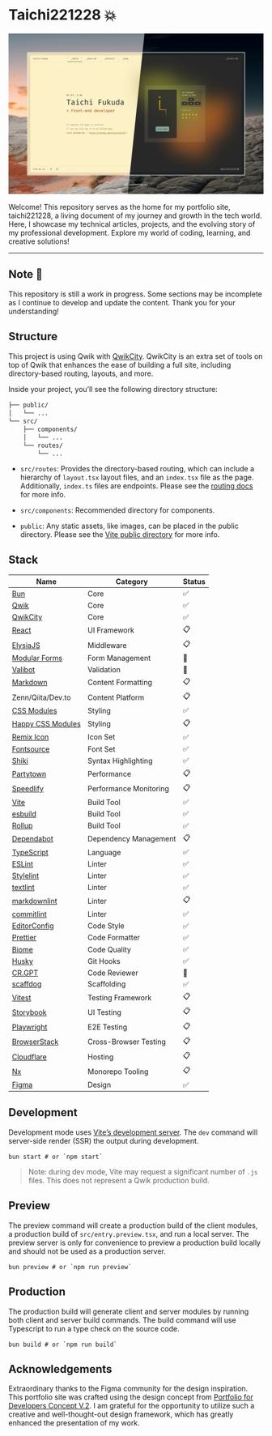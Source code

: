 # Taichi221228 :boom:

![Capture of top page](https://raw.githubusercontent.com/taichi221228/taichi221228/master/assets/main-visual.jpeg)

Welcome! This repository serves as the home for my portfolio site, taichi221228, a living document of my journey and growth in the tech world. Here, I showcase my technical articles, projects, and the evolving story of my professional development. Explore my world of coding, learning, and creative solutions!

---

## Note :construction:

This repository is still a work in progress. Some sections may be incomplete as I continue to develop and update the content. Thank you for your understanding!

## Structure

This project is using Qwik with [QwikCity](https://qwik.dev/). QwikCity is an extra set of tools on top of Qwik that enhances the ease of building a full site, including directory-based routing, layouts, and more.

Inside your project, you’ll see the following directory structure:

```
├── public/
│   └── ...
└── src/
    ├── components/
    │   └── ...
    └── routes/
        └── ...
```

- `src/routes`: Provides the directory-based routing, which can include a hierarchy of `layout.tsx` layout files, and an `index.tsx` file as the page. Additionally, `index.ts` files are endpoints. Please see the [routing docs](https://qwik.dev/docs/routing/) for more info.

- `src/components`: Recommended directory for components.

- `public`: Any static assets, like images, can be placed in the public directory. Please see the [Vite public directory](https://vitejs.dev/guide/assets.html#the-public-directory) for more info.

## Stack

| Name                                                                | Category               | Status             |
| ------------------------------------------------------------------- | ---------------------- | ------------------ |
| [Bun](https://bun.sh/)                                              | Core                   | :white_check_mark: |
| [Qwik](https://qwik.dev/)                                           | Core                   | :white_check_mark: |
| [QwikCity](https://qwik.dev/)                                       | Core                   | :white_check_mark: |
| [React](https://react.dev/)                                         | UI Framework           | :clipboard:        |
| [ElysiaJS](https://elysiajs.com/)                                   | Middleware             | :clipboard:        |
| [Modular Forms](https://modularforms.dev/)                          | Form Management        | :construction:     |
| [Valibot](https://valibot.dev/)                                     | Validation             | :construction:     |
| [Markdown](https://www.markdownguide.org/)                          | Content Formatting     | :clipboard:        |
| Zenn/Qiita/Dev.to                                                   | Content Platform       | :clipboard:        |
| [CSS Modules](https://github.com/css-modules/css-modules/)          | Styling                | :white_check_mark: |
| [Happy CSS Modules](https://github.com/mizdra/happy-css-modules/)   | Styling                | :clipboard:        |
| [Remix Icon](https://remixicon.com/)                                | Icon Set               | :white_check_mark: |
| [Fontsource](https://fontsource.org/)                               | Font Set               | :white_check_mark: |
| [Shiki](https://shiki.style/)                                       | Syntax Highlighting    | :white_check_mark: |
| [Partytown](https://partytown.builder.io/)                          | Performance            | :clipboard:        |
| [Speedlify](https://www.speedlify.dev/)                             | Performance Monitoring | :clipboard:        |
| [Vite](https://vitejs.dev/)                                         | Build Tool             | :white_check_mark: |
| [esbuild](https://esbuild.github.io/)                               | Build Tool             | :white_check_mark: |
| [Rollup](https://rollupjs.org/)                                     | Build Tool             | :white_check_mark: |
| [Dependabot](https://github.com/dependabot)                         | Dependency Management  | :clipboard:        |
| [TypeScript](https://www.typescriptlang.org/)                       | Language               | :white_check_mark: |
| [ESLint](https://eslint.org/)                                       | Linter                 | :white_check_mark: |
| [Stylelint](https://stylelint.io/)                                  | Linter                 | :white_check_mark: |
| [textlint](https://textlint.github.io/)                             | Linter                 | :white_check_mark: |
| [markdownlint](https://github.com/DavidAnson/markdownlint/)         | Linter                 | :clipboard:        |
| [commitlint](https://github.com/conventional-changelog/commitlint/) | Linter                 | :white_check_mark: |
| [EditorConfig](https://editorconfig.org/)                           | Code Style             | :white_check_mark: |
| [Prettier](https://prettier.io/)                                    | Code Formatter         | :white_check_mark: |
| [Biome](https://biomejs.dev/)                                       | Code Quality           | :white_check_mark: |
| [Husky](https://typicode.github.io/husky/)                          | Git Hooks              | :white_check_mark: |
| [CR.GPT](https://github.com/anc95/ChatGPT-CodeReview/)              | Code Reviewer          | :construction:     |
| [scaffdog](https://scaff.dog/)                                      | Scaffolding            | :white_check_mark: |
| [Vitest](https://vitest.dev/)                                       | Testing Framework      | :clipboard:        |
| [Storybook](https://storybook.js.org/)                              | UI Testing             | :clipboard:        |
| [Playwright](https://playwright.dev/)                               | E2E Testing            | :clipboard:        |
| [BrowserStack](https://www.browserstack.com/)                       | Cross-Browser Testing  | :clipboard:        |
| [Cloudflare](https://www.cloudflare.com/)                           | Hosting                | :clipboard:        |
| [Nx](https://nx.dev/)                                               | Monorepo Tooling       | :clipboard:        |
| [Figma](https://www.figma.com/)                                     | Design                 | :white_check_mark: |

## Development

Development mode uses [Vite’s development server](https://vitejs.dev/). The `dev` command will server-side render (SSR) the output during development.

```shell
bun start # or `npm start`
```

> Note: during dev mode, Vite may request a significant number of `.js` files. This does not represent a Qwik production build.

## Preview

The preview command will create a production build of the client modules, a production build of `src/entry.preview.tsx`, and run a local server. The preview server is only for convenience to preview a production build locally and should not be used as a production server.

```shell
bun preview # or `npm run preview`
```

## Production

The production build will generate client and server modules by running both client and server build commands. The build command will use Typescript to run a type check on the source code.

```shell
bun build # or `npm run build`
```

## Acknowledgements

Extraordinary thanks to the Figma community for the design inspiration. This portfolio site was crafted using the design concept from [Portfolio for Developers Concept V.2](https://www.figma.com/community/file/1100794861710979147/portfolio-for-developers-concept-v-2). I am grateful for the opportunity to utilize such a creative and well-thought-out design framework, which has greatly enhanced the presentation of my work.

